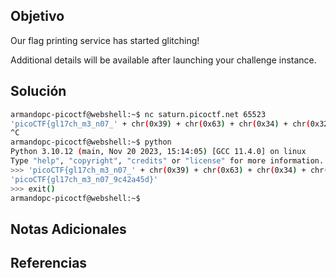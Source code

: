 ## Objetivo
Our flag printing service has started glitching!

Additional details will be available after launching your challenge instance.

## Solución
```bash
armandopc-picoctf@webshell:~$ nc saturn.picoctf.net 65523     
'picoCTF{gl17ch_m3_n07_' + chr(0x39) + chr(0x63) + chr(0x34) + chr(0x32) + chr(0x61) + chr(0x34) + chr(0x35) + chr(0x64) + '}'
^C
armandopc-picoctf@webshell:~$ python
Python 3.10.12 (main, Nov 20 2023, 15:14:05) [GCC 11.4.0] on linux
Type "help", "copyright", "credits" or "license" for more information.
>>> 'picoCTF{gl17ch_m3_n07_' + chr(0x39) + chr(0x63) + chr(0x34) + chr(0x32) + chr(0x61) + chr(0x34) + chr(0x35) + chr(0x64) + '}'
'picoCTF{gl17ch_m3_n07_9c42a45d}'
>>> exit()
armandopc-picoctf@webshell:~$ 
```

## Notas Adicionales
## Referencias